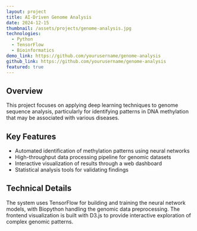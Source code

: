 ```yaml
---
layout: project
title: AI-Driven Genome Analysis
date: 2024-12-15
thumbnail: /assets/projects/genome-analysis.jpg
technologies:
  - Python
  - TensorFlow
  - Bioinformatics
demo_link: https://github.com/yourusername/genome-analysis
github_link: https://github.com/yourusername/genome-analysis
featured: true
---
```


## Overview
This project focuses on applying deep learning techniques to genome sequence analysis, 
particularly for identifying patterns in DNA methylation that may be associated with various 
diseases.

## Key Features
- Automated identification of methylation patterns using neural networks
- High-throughput data processing pipeline for genomic datasets
- Interactive visualization of results through a web dashboard
- Statistical analysis tools for validating findings

## Technical Details
The system uses TensorFlow for building and training the neural network models, with 
Biopython handling the genomic data preprocessing. The frontend visualization is built 
with D3.js to provide interactive exploration of complex genomic patterns.
